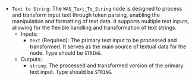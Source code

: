 - `Text to String`: The `WAS_Text_To_String` node is designed to process and transform input text through token parsing, enabling the manipulation and formatting of text data. It supports multiple text inputs, allowing for the flexible handling and transformation of text strings.
    - Inputs:
        - `text` (Required): The primary text input to be processed and transformed. It serves as the main source of textual data for the node. Type should be `STRING`.
    - Outputs:
        - `string`: The processed and transformed version of the primary text input. Type should be `STRING`.
